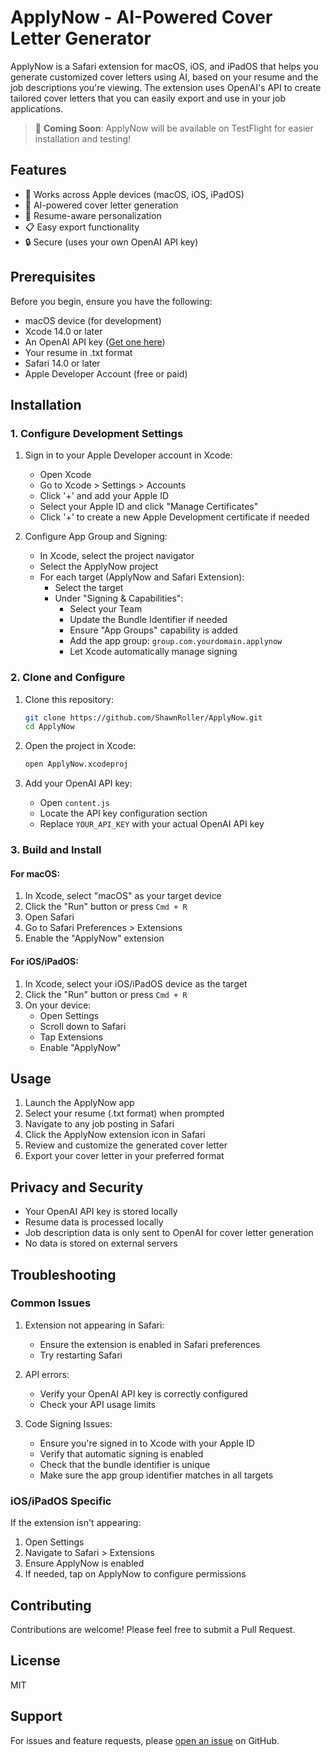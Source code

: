 # ApplyNow - AI-Powered Cover Letter Generator

ApplyNow is a Safari extension for macOS, iOS, and iPadOS that helps you generate customized cover letters using AI, based on your resume and the job descriptions you're viewing. The extension uses OpenAI's API to create tailored cover letters that you can easily export and use in your job applications.

> 🎉 **Coming Soon**: ApplyNow will be available on TestFlight for easier installation and testing!

## Features

- 📱 Works across Apple devices (macOS, iOS, iPadOS)
- 🤖 AI-powered cover letter generation
- 📄 Resume-aware personalization
- 📋 Easy export functionality
- 🔒 Secure (uses your own OpenAI API key)

## Prerequisites

Before you begin, ensure you have the following:

- macOS device (for development)
- Xcode 14.0 or later
- An OpenAI API key ([Get one here](https://platform.openai.com/api-keys))
- Your resume in .txt format
- Safari 14.0 or later
- Apple Developer Account (free or paid)

## Installation

### 1. Configure Development Settings

1. Sign in to your Apple Developer account in Xcode:

   - Open Xcode
   - Go to Xcode > Settings > Accounts
   - Click '+' and add your Apple ID
   - Select your Apple ID and click "Manage Certificates"
   - Click '+' to create a new Apple Development certificate if needed

2. Configure App Group and Signing:
   - In Xcode, select the project navigator
   - Select the ApplyNow project
   - For each target (ApplyNow and Safari Extension):
     - Select the target
     - Under "Signing & Capabilities":
       - Select your Team
       - Update the Bundle Identifier if needed
       - Ensure "App Groups" capability is added
       - Add the app group: `group.com.yourdomain.applynow`
       - Let Xcode automatically manage signing

### 2. Clone and Configure

1. Clone this repository:

   ```bash
   git clone https://github.com/ShawnRoller/ApplyNow.git
   cd ApplyNow
   ```

2. Open the project in Xcode:

   ```bash
   open ApplyNow.xcodeproj
   ```

3. Add your OpenAI API key:
   - Open `content.js`
   - Locate the API key configuration section
   - Replace `YOUR_API_KEY` with your actual OpenAI API key

### 3. Build and Install

#### For macOS:

1. In Xcode, select "macOS" as your target device
2. Click the "Run" button or press `Cmd + R`
3. Open Safari
4. Go to Safari Preferences > Extensions
5. Enable the "ApplyNow" extension

#### For iOS/iPadOS:

1. In Xcode, select your iOS/iPadOS device as the target
2. Click the "Run" button or press `Cmd + R`
3. On your device:
   - Open Settings
   - Scroll down to Safari
   - Tap Extensions
   - Enable "ApplyNow"

## Usage

1. Launch the ApplyNow app
2. Select your resume (.txt format) when prompted
3. Navigate to any job posting in Safari
4. Click the ApplyNow extension icon in Safari
5. Review and customize the generated cover letter
6. Export your cover letter in your preferred format

## Privacy and Security

- Your OpenAI API key is stored locally
- Resume data is processed locally
- Job description data is only sent to OpenAI for cover letter generation
- No data is stored on external servers

## Troubleshooting

### Common Issues

1. Extension not appearing in Safari:

   - Ensure the extension is enabled in Safari preferences
   - Try restarting Safari

2. API errors:

   - Verify your OpenAI API key is correctly configured
   - Check your API usage limits

3. Code Signing Issues:
   - Ensure you're signed in to Xcode with your Apple ID
   - Verify that automatic signing is enabled
   - Check that the bundle identifier is unique
   - Make sure the app group identifier matches in all targets

### iOS/iPadOS Specific

If the extension isn't appearing:

1. Open Settings
2. Navigate to Safari > Extensions
3. Ensure ApplyNow is enabled
4. If needed, tap on ApplyNow to configure permissions

## Contributing

Contributions are welcome! Please feel free to submit a Pull Request.

## License

MIT

## Support

For issues and feature requests, please [open an issue](https://github.com/ShawnRoller/ApplyNow/issues) on GitHub.
